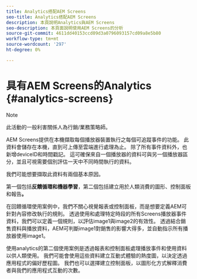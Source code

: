 ```yaml
---
title: Analytics搭配AEM Screens
seo-title: Analytics搭配AEM Screens
description: 本頁說明Analytics與AEM Screens
seo-description: 本頁面說明使用AEM Screens的分析
source-git-commit: 4611dd40153ccd09d3a0796093157cd09a8e5b80
workflow-type: tm+mt
source-wordcount: '297'
ht-degree: 0%

---
```



# 具有AEM Screens的Analytics {#analytics-screens}

>[!NOTE]
>
>此活動的一般利害關係人為行銷/業務策略師。

AEM Screens提供在本機擷取每個播放器裝置執行之每個可追蹤事件的功能。 此資料會儲存在本機，直到可上傳至雲端進行處理為止。 除了所有事件資料外，也新增deviceID和時間戳記。 這可確保來自一個播放器的資料可與另一個播放器區分，並且可視需要個別評估一天中不同時間執行的資料。

我們可能想要擷取此資料有兩個基本原因。

第一個包括&#x200B;**反饋循環和機器學習**，第二個包括建立用於人類消費的圖形、控制面板和報告&#x200B;**。**

在回饋循環使用案例中，我們不關心視覺報表或控制面板，而是想要定義AEM可針對內容修改執行的規則。 透過使用和處理特定時段的所有Screens播放器事件資料，我們可以定義一個規則，以評估image1與image2的有效性。 透過結合銷售資料與播放資料，AEM可判斷image1對銷售的影響大得多，並自動指示所有播放器使用image1。

使用analytics的第二個使用案例是透過報表和控制面板處理播放事件和使用資料以供人類使用。
我們可能會使用這些資料建立互動式體驗的熱度圖，以決定透過應用程式的偏好歷程圖。 我們也可以選擇建立控制面板，以圖形化方式解釋消費者與我們的應用程式互動的次數。

